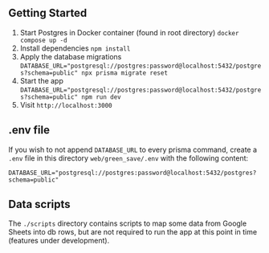 ## Getting Started

1. Start Postgres in Docker container (found in root directory) `docker compose up -d`
2. Install dependencies `npm install`
3. Apply the database migrations `DATABASE_URL="postgresql://postgres:password@localhost:5432/postgres?schema=public" npx prisma migrate reset`
4. Start the app `DATABASE_URL="postgresql://postgres:password@localhost:5432/postgres?schema=public" npm run dev`
5. Visit `http://localhost:3000`

## .env file

If you wish to not append `DATABASE_URL` to every prisma command, create a `.env` file in this directory `web/green_save/.env` with the following content:

```
DATABASE_URL="postgresql://postgres:password@localhost:5432/postgres?schema=public"
```

## Data scripts

The `./scripts` directory contains scripts to map some data from Google Sheets into db rows, but are not required to run the app at this point in time (features under development).
